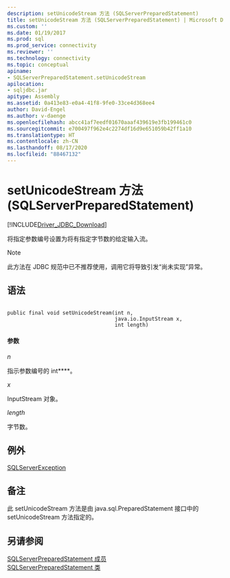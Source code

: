 ```yaml
---
description: setUnicodeStream 方法 (SQLServerPreparedStatement)
title: setUnicodeStream 方法 (SQLServerPreparedStatement) | Microsoft Docs
ms.custom: ''
ms.date: 01/19/2017
ms.prod: sql
ms.prod_service: connectivity
ms.reviewer: ''
ms.technology: connectivity
ms.topic: conceptual
apiname:
- SQLServerPreparedStatement.setUnicodeStream
apilocation:
- sqljdbc.jar
apitype: Assembly
ms.assetid: 0a413e83-e0a4-41f8-9fe0-33ce4d368ee4
author: David-Engel
ms.author: v-daenge
ms.openlocfilehash: abcc41af7eedf01670aaaf439619e3fb199461c0
ms.sourcegitcommit: e700497f962e4c2274df16d9e651059b42ff1a10
ms.translationtype: HT
ms.contentlocale: zh-CN
ms.lasthandoff: 08/17/2020
ms.locfileid: "88467132"
---
```

# <a name="setunicodestream-method-sqlserverpreparedstatement"></a>setUnicodeStream 方法 (SQLServerPreparedStatement)
[!INCLUDE[Driver_JDBC_Download](../../../includes/driver_jdbc_download.md)]

  将指定参数编号设置为将有指定字节数的给定输入流。  
  
> [!NOTE]  
>  此方法在 JDBC 规范中已不推荐使用，调用它将导致引发“尚未实现”异常。  
  
## <a name="syntax"></a>语法  
  
```  
  
public final void setUnicodeStream(int n,  
                                   java.io.InputStream x,  
                                   int length)  
```  
  
#### <a name="parameters"></a>参数  
 *n*  
  
 指示参数编号的 int****。  
  
 *x*  
  
 InputStream 对象。  
  
 *length*  
  
 字节数。  
  
## <a name="exceptions"></a>例外  
 [SQLServerException](../../../connect/jdbc/reference/sqlserverexception-class.md)  
  
## <a name="remarks"></a>备注  
 此 setUnicodeStream 方法是由 java.sql.PreparedStatement 接口中的 setUnicodeStream 方法指定的。  
  
## <a name="see-also"></a>另请参阅  
 [SQLServerPreparedStatement 成员](../../../connect/jdbc/reference/sqlserverpreparedstatement-members.md)   
 [SQLServerPreparedStatement 类](../../../connect/jdbc/reference/sqlserverpreparedstatement-class.md)  
  
  
